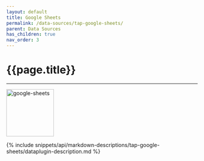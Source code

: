 ```yaml
---
layout: default
title: Google Sheets
permalink: /data-sources/tap-google-sheets/
parent: Data Sources
has_children: true
nav_order: 3
---
```


# {{page.title}}

---

<img src="{{site.baseurl}}/assets/data_source_images/tap-google-sheets.png" width="125" alt="google-sheets">

{% include snippets/api/markdown-descriptions/tap-google-sheets/dataplugin-description.md %}
